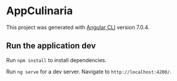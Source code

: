 # AppCulinaria

This project was generated with [Angular CLI](https://github.com/angular/angular-cli) version 7.0.4.

## Run the application dev

Run `npm install` to install dependencies.

Run `ng serve` for a dev server. Navigate to `http://localhost:4200/`.



